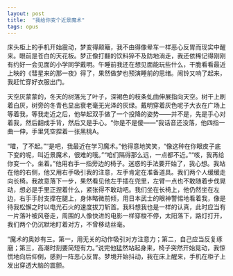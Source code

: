 ```yaml
---
layout: post
title:  "我给你变个近景魔术"
tags: opus
---
```


床头柜上的手机开始震动，梦变得颠簸，我不由得像晕车一样恶心反胃而现实中醒来。眼前是苍白的天花板。梦正像打翻的饮料猝不及防地淌走，我还依稀记得刚刚有约好一会见面的小学同学戴明。午睡前我还在想见面能玩些什么，干脆看看最近上映的《彗星来的那一夜》得了，果然做梦也预演睡前的思绪。闹铃又响了起来，我赶忙穿好衣服出门。

天空灰蒙蒙的，冬天的树落光了叶子，深褐色的枝条虬曲伸展指向天空。树干上刷着白灰，树旁的冬青也显出衰老毫无光泽的灰绿。戴明穿着灰色呢子大衣在广场上等着我，等我走近之后，他举起双手做了一个投降的姿势——并不是，先是手心对着我，然后翻成手背，然后又是手心。“你是不是傻——”我话音还没落，他四指一曲一伸，手里凭空捏着一张黑桃A。

“嚯，了不起。”“是吧，我最近在学习魔术。”他得意地笑笑，“像这种在你眼皮子底下变的呢，叫近景魔术，很难的哦。”“咱们隔得那么远，一点都不近。”“咳，我再给你变一个。坐着。”他用右手一指旁边的椅子。迷惑的手法要开始了，我心想。我站在他的右侧，他又用右手吸引我的注意，左手肯定在准备道具。我们两个人缓缓走向长椅。我故意落下一步，果然看见他左手插在兜里，左臂一点也不敢随着步伐晃动，想必是手里正捏着什么，紧张得不敢动吧。我们坐在长椅上，他仍然坐在左边，右手手肘支撑在腿上，身体略微前倾，用日本武士的眼神警惕地看着我，像是待我松懈之时以电光石火的速度拔刀斩首。我料想我也是一样的认真，此时应当有一片落叶被风卷走，周围的人像快进的电影一样穿梭不停，太阳落下，路灯打开，我们两个仍沉默地盯着对方，不曾移动丝毫。

“魔术的奥妙有三。第一，用无关的动作吸引对方注意力；第二，自己应当反复琢磨；第三，高潮时刻要简短有力。”说完他猛然站起身来，椅子突然开始晃动，我惊慌地向后仰倒，感到一阵恶心反胃。梦境开始抖动，我在床上醒来，手机在柜子上发出穿透大脑的震颤。

